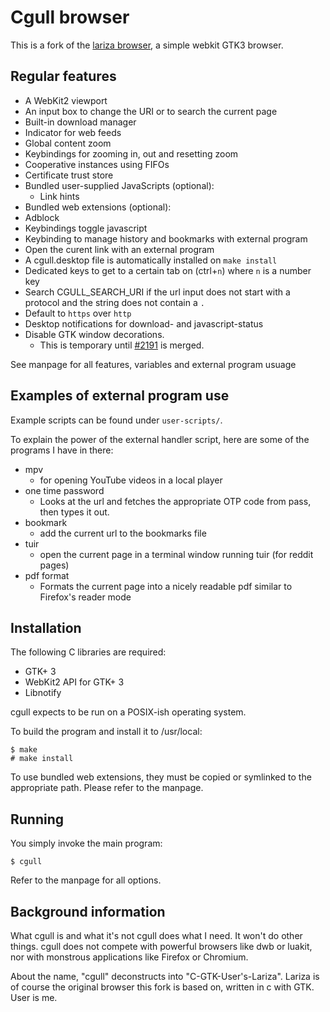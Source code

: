# Cgull browser
This is a fork of the [lariza browser](https://uninformativ.de/git/lariza),
a simple webkit GTK3 browser.

## Regular features
- A WebKit2 viewport
- An input box to change the URI or to search the current page
- Built-in download manager
- Indicator for web feeds
- Global content zoom
- Keybindings for zooming in, out and resetting zoom
- Cooperative instances using FIFOs
- Certificate trust store
- Bundled user-supplied JavaScripts (optional):
    - Link hints
- Bundled web extensions (optional):
- Adblock
- Keybindings toggle javascript
- Keybinding to manage history and bookmarks with external program
- Open the curent link with an external program
- A cgull.desktop file is automatically installed on `make install`
- Dedicated keys to get to a certain tab on (ctrl+`n`) where `n` is a number key
- Search CGULL_SEARCH_URI if the url input does not start with a protocol and the string does not contain a `.`
- Default to `https` over `http`
- Desktop notifications for download- and javascript-status
- Disable GTK window decorations.
    - This is temporary until [#2191](https://gitlab.gnome.org/GNOME/gtk/-/merge_requests/2191) is merged.

See manpage for all features, variables and external program usuage

## Examples of external program use
Example scripts can be found under `user-scripts/`.

To explain the power of the external handler script,
here are some of the programs I have in there:

- mpv
  - for opening YouTube videos in a local player
- one time password
  -  Looks at the url and fetches the appropriate OTP code from pass, then types it out.
- bookmark
  - add the current url to the bookmarks file
- tuir
  - open the current page in a terminal window running tuir (for reddit pages)
- pdf format
  - Formats the current page into a nicely readable pdf similar to Firefox's reader mode


## Installation
The following C libraries are required:

- GTK+ 3
- WebKit2 API for GTK+ 3
- Libnotify

cgull expects to be run on a POSIX-ish operating system.

To build the program and install it to /usr/local:
```
$ make
# make install
```
To use bundled web extensions, they must be copied or symlinked to the
appropriate path. Please refer to the manpage.


## Running
You simply invoke the main program:
```
$ cgull
```
Refer to the manpage for all options.

## Background information
What cgull is and what it's not
cgull does what I need. It won't do other things.
cgull does not compete with powerful browsers like dwb or luakit, nor
with monstrous applications like Firefox or Chromium. 

About the name,
"cgull" deconstructs into "C-GTK-User's-Lariza".
Lariza is of course the original browser this fork is based on,
written in c with GTK.
User is me.
